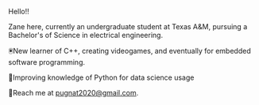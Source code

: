 Hello!!

Zane here, currently an undergraduate student at Texas A&M, pursuing a Bachelor's of Science in electrical engineering. 

🖲️New learner of C++, creating videogames, and eventually for embedded software programming. 

🎈Improving knowledge of Python for data science usage

💬Reach me at pugnat2020@gmail.com.
